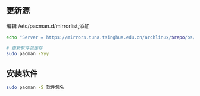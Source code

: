<!--
 * @Description: 
 * @Version: 1.0
 * @Author: DaLao
 * @Email: dalao_li@163.com
 * @Date: 2021-06-13 20:32:36
 * @LastEditors: DaLao
 * @LastEditTime: 2021-12-28 00:06:02
-->

## 更新源

编辑 /etc/pacman.d/mirrorlist,添加
```sh
echo "Server = https://mirrors.tuna.tsinghua.edu.cn/archlinux/$repo/os/$arch" >> /etc/pacman.d/mirrorlist
```

```sh
# 更新软件包缓存
sudo pacman -Syy
```

## 安装软件

```sh
sudo pacman -S 软件包名
```